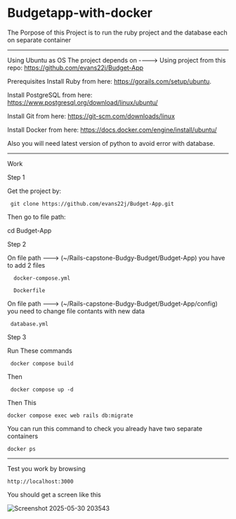 # Budgetapp-with-docker
The Porpose of this Project is to run the ruby project and the database each on separate container

------------------------------------------------------------------
Using Ubuntu as OS
The project depends on ----> Using project from this repo: https://github.com/evans22j/Budget-App

Prerequisites
 Install Ruby from here: https://gorails.com/setup/ubuntu.
 
 Install PostgreSQL from here: https://www.postgresql.org/download/linux/ubuntu/ 
 
 Install Git from here: https://git-scm.com/downloads/linux
 
 Install Docker from here: https://docs.docker.com/engine/install/ubuntu/
 
 Also you will need latest version of python to avoid error with database.

---------------------------------------------------
Work

Step 1

 Get the project by:
 
     git clone https://github.com/evans22j/Budget-App.git
   
 Then go to file path:
 
  cd Budget-App
   
Step 2

 On  file path ---> (~/Rails-capstone-Budgy-Budget/Budget-App) you have to add 
 2 files 
 
      docker-compose.yml
   
      Dockerfile 
   
 On file path ---> (~/Rails-capstone-Budgy-Budget/Budget-App/config) you need to change 
 file contants with new data
 
     database.yml
   
Step 3

 Run These commands 

	 docker compose build

 Then 

	 docker compose up -d

 Then This 

	docker compose exec web rails db:migrate 

 You can run this command to check you already have two separate containers 

	docker ps

---------------------------------------------------------------------

Test you work by browsing 
   
	http://localhost:3000

You should get a screen like this 

![Screenshot 2025-05-30 203543](https://github.com/user-attachments/assets/e74cfd06-e4df-41bc-96a6-3e6d4dbeee3d)




 
	  
	    
 

 




 
 

